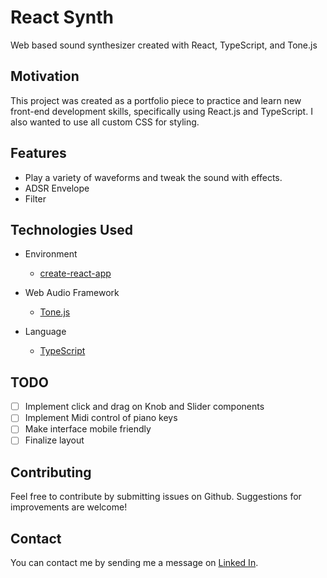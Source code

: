 # React Synth

Web based sound synthesizer created with React, TypeScript, and Tone.js

## Motivation

This project was created as a portfolio piece to practice and learn new front-end development skills, specifically using React.js and TypeScript. I also wanted to use all custom CSS for styling.

## Features
- Play a variety of waveforms and tweak the sound with effects.
- ADSR Envelope
- Filter

## Technologies Used
- Environment
  - [create-react-app](https://github.com/facebook/create-react-app)

- Web Audio Framework
  - [Tone.js](https://tonejs.github.io/)

- Language
  - [TypeScript](https://www.typescriptlang.org/)

## TODO
- [ ] Implement click and drag on Knob and Slider components
- [ ] Implement Midi control of piano keys
- [ ] Make interface mobile friendly
- [ ] Finalize layout

## Contributing
Feel free to contribute by submitting issues on Github. Suggestions for improvements are welcome!

## Contact
You can contact me by sending me a message on [Linked In](https://www.linkedin.com/in/kevin-ungerecht-228610123).
